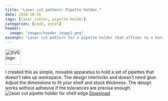 ```yaml
---
title: "Laser cut pattern: Pipette holder."
date: 2018-10-31
tags: [laser cutter, pipette holder]
categories: [code, excel]
header:
  image: "images/header_image2.png"
excerpt: "Laser cut pattern for a pipette holder that affixes to a horizontal shelf edge, saving valuable workspace."
---
```

<img src="{{ site.url }}{{site.baseurl }}/images/SVGlogo.png" alt="SVG logo" width="50"/>

I created this as simple, movable apparatus to hold a set of pipettes that doesn't take up workspace. The design interlocks and doesn't need glue. Adjust the dimensions to fit your shelf and stock thickness. The design works without adhesive if the tolerances are precise enough.
<img src="{{ site.url }}{{site.baseurl }}/images/science/pipette_holder.png" alt="laser cut pipette holder for shelf edge">
[Download](https://github.com/scotttmoen/Science)
